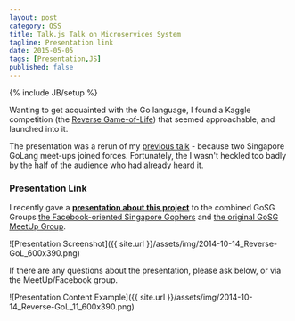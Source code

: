 ```yaml
---
layout: post
category: OSS
title: Talk.js Talk on Microservices System
tagline: Presentation link
date: 2015-05-05
tags: [Presentation,JS]
published: false
---
```

{% include JB/setup %}






Wanting to get acquainted with the Go language, I found a Kaggle competition
(the [Reverse Game-of-Life](http://www.kaggle.com/c/conway-s-reverse-game-of-life)) 
that seemed approachable, and launched into it.

The presentation was a rerun of my [previous talk](/oss/2014/06/05/reverse-gol/) - 
because two Singapore GoLang meet-ups joined forces.  Fortunately, 
the I wasn't heckled too badly by the half of the audience who had already heard it.

### Presentation Link

I recently gave a <strong><a href="http://redcatlabs.com/2014-10-14_Reverse-GoL/" target="_blank">presentation about this project</a></strong> 
to the combined GoSG Groups [the Facebook-oriented Singapore Gophers](https://www.facebook.com/events/322218307949631/)
and [the original GoSG MeetUp Group](http://www.meetup.com/golangsg/events/212375352/).

![Presentation Screenshot]({{ site.url }}/assets/img/2014-10-14_Reverse-GoL_600x390.png)

If there are any questions about the presentation, please ask below, or via the MeetUp/Facebook group.

![Presentation Content Example]({{ site.url }}/assets/img/2014-10-14_Reverse-GoL_11_600x390.png)

